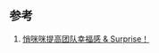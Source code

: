 

## 参考

1. [悄咪咪提高团队幸福感 & Surprise！](https://juejin.im/post/6860262796618268680?utm_source=gold_browser_extension)
